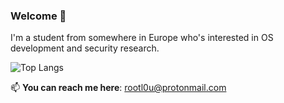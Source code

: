 ### Welcome 👋

I'm a student from somewhere in Europe who's interested in OS development and security research.

![Top Langs](https://github-readme-stats.vercel.app/api/top-langs/?username=CharalambosIoannou&theme=tokyonight)

📫 **You can reach me here**: rootl0u@protonmail.com
